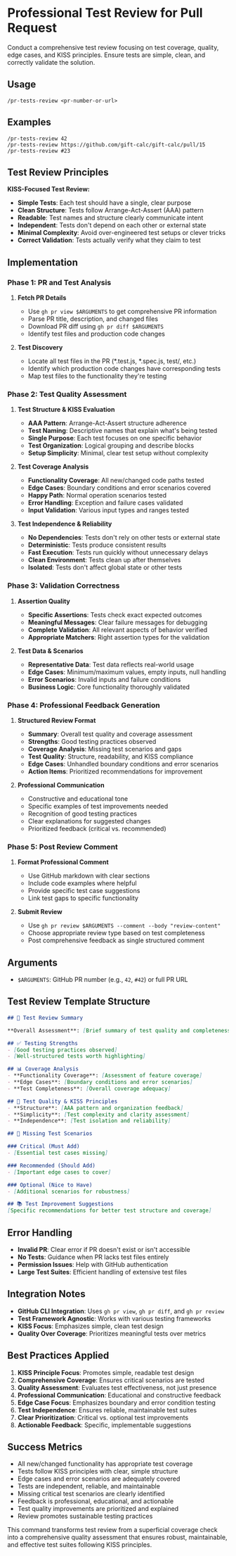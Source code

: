 # Professional Test Review for Pull Request

Conduct a comprehensive test review focusing on test coverage, quality, edge cases, and KISS principles. Ensure tests are simple, clean, and correctly validate the solution.

## Usage

```
/pr-tests-review <pr-number-or-url>
```

## Examples

```
/pr-tests-review 42
/pr-tests-review https://github.com/gift-calc/gift-calc/pull/15
/pr-tests-review #23
```

## Test Review Principles

**KISS-Focused Test Review:**
- **Simple Tests**: Each test should have a single, clear purpose
- **Clean Structure**: Tests follow Arrange-Act-Assert (AAA) pattern
- **Readable**: Test names and structure clearly communicate intent
- **Independent**: Tests don't depend on each other or external state
- **Minimal Complexity**: Avoid over-engineered test setups or clever tricks
- **Correct Validation**: Tests actually verify what they claim to test

## Implementation

### Phase 1: PR and Test Analysis
1. **Fetch PR Details**
   - Use `gh pr view $ARGUMENTS` to get comprehensive PR information
   - Parse PR title, description, and changed files
   - Download PR diff using `gh pr diff $ARGUMENTS`
   - Identify test files and production code changes

2. **Test Discovery**
   - Locate all test files in the PR (*.test.js, *.spec.js, test/, etc.)
   - Identify which production code changes have corresponding tests
   - Map test files to the functionality they're testing

### Phase 2: Test Quality Assessment
1. **Test Structure & KISS Evaluation**
   - **AAA Pattern**: Arrange-Act-Assert structure adherence
   - **Test Naming**: Descriptive names that explain what's being tested
   - **Single Purpose**: Each test focuses on one specific behavior
   - **Test Organization**: Logical grouping and describe blocks
   - **Setup Simplicity**: Minimal, clear test setup without complexity

2. **Test Coverage Analysis**
   - **Functionality Coverage**: All new/changed code paths tested
   - **Edge Cases**: Boundary conditions and error scenarios covered
   - **Happy Path**: Normal operation scenarios tested
   - **Error Handling**: Exception and failure cases validated
   - **Input Validation**: Various input types and ranges tested

3. **Test Independence & Reliability**
   - **No Dependencies**: Tests don't rely on other tests or external state
   - **Deterministic**: Tests produce consistent results
   - **Fast Execution**: Tests run quickly without unnecessary delays
   - **Clean Environment**: Tests clean up after themselves
   - **Isolated**: Tests don't affect global state or other tests

### Phase 3: Validation Correctness
1. **Assertion Quality**
   - **Specific Assertions**: Tests check exact expected outcomes
   - **Meaningful Messages**: Clear failure messages for debugging
   - **Complete Validation**: All relevant aspects of behavior verified
   - **Appropriate Matchers**: Right assertion types for the validation

2. **Test Data & Scenarios**
   - **Representative Data**: Test data reflects real-world usage
   - **Edge Cases**: Minimum/maximum values, empty inputs, null handling
   - **Error Scenarios**: Invalid inputs and failure conditions
   - **Business Logic**: Core functionality thoroughly validated

### Phase 4: Professional Feedback Generation
1. **Structured Review Format**
   - **Summary**: Overall test quality and coverage assessment
   - **Strengths**: Good testing practices observed
   - **Coverage Analysis**: Missing test scenarios and gaps
   - **Test Quality**: Structure, readability, and KISS compliance
   - **Edge Cases**: Unhandled boundary conditions and error scenarios
   - **Action Items**: Prioritized recommendations for improvement

2. **Professional Communication**
   - Constructive and educational tone
   - Specific examples of test improvements needed
   - Recognition of good testing practices
   - Clear explanations for suggested changes
   - Prioritized feedback (critical vs. recommended)

### Phase 5: Post Review Comment
1. **Format Professional Comment**
   - Use GitHub markdown with clear sections
   - Include code examples where helpful
   - Provide specific test case suggestions
   - Link test gaps to specific functionality

2. **Submit Review**
   - Use `gh pr review $ARGUMENTS --comment --body "review-content"`
   - Choose appropriate review type based on test completeness
   - Post comprehensive feedback as single structured comment

## Arguments

- `$ARGUMENTS`: GitHub PR number (e.g., `42`, `#42`) or full PR URL

## Test Review Template Structure

```markdown
## 🧪 Test Review Summary

**Overall Assessment**: [Brief summary of test quality and completeness]

## ✅ Testing Strengths
- [Good testing practices observed]
- [Well-structured tests worth highlighting]

## 📊 Coverage Analysis
- **Functionality Coverage**: [Assessment of feature coverage]
- **Edge Cases**: [Boundary conditions and error scenarios]
- **Test Completeness**: [Overall coverage adequacy]

## 🔧 Test Quality & KISS Principles
- **Structure**: [AAA pattern and organization feedback]
- **Simplicity**: [Test complexity and clarity assessment]  
- **Independence**: [Test isolation and reliability]

## 🎯 Missing Test Scenarios

### Critical (Must Add)
- [Essential test cases missing]

### Recommended (Should Add)  
- [Important edge cases to cover]

### Optional (Nice to Have)
- [Additional scenarios for robustness]

## 📚 Test Improvement Suggestions
[Specific recommendations for better test structure and coverage]
```

## Error Handling

- **Invalid PR**: Clear error if PR doesn't exist or isn't accessible
- **No Tests**: Guidance when PR lacks test files entirely
- **Permission Issues**: Help with GitHub authentication
- **Large Test Suites**: Efficient handling of extensive test files

## Integration Notes

- **GitHub CLI Integration**: Uses `gh pr view`, `gh pr diff`, and `gh pr review`
- **Test Framework Agnostic**: Works with various testing frameworks
- **KISS Focus**: Emphasizes simple, clean test design
- **Quality Over Coverage**: Prioritizes meaningful tests over metrics

## Best Practices Applied

1. **KISS Principle Focus**: Promotes simple, readable test design
2. **Comprehensive Coverage**: Ensures critical scenarios are tested  
3. **Quality Assessment**: Evaluates test effectiveness, not just presence
4. **Professional Communication**: Educational and constructive feedback
5. **Edge Case Focus**: Emphasizes boundary and error condition testing
6. **Test Independence**: Ensures reliable, maintainable test suites
7. **Clear Prioritization**: Critical vs. optional test improvements
8. **Actionable Feedback**: Specific, implementable suggestions

## Success Metrics

- All new/changed functionality has appropriate test coverage
- Tests follow KISS principles with clear, simple structure
- Edge cases and error scenarios are adequately covered
- Tests are independent, reliable, and maintainable
- Missing critical test scenarios are clearly identified
- Feedback is professional, educational, and actionable
- Test quality improvements are prioritized and explained
- Review promotes sustainable testing practices

This command transforms test review from a superficial coverage check into a comprehensive quality assessment that ensures robust, maintainable, and effective test suites following KISS principles.